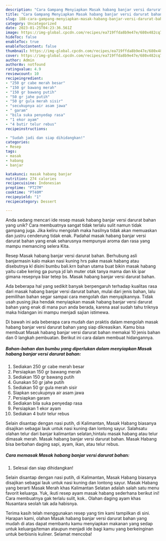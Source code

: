 ```yaml
---
description: "Cara Gampang Menyiapkan Masak habang banjar versi darurat bahan yang Bisa Manjain Lidah"
title: "Cara Gampang Menyiapkan Masak habang banjar versi darurat bahan yang Bisa Manjain Lidah"
slug: 188-cara-gampang-menyiapkan-masak-habang-banjar-versi-darurat-bahan-yang-bisa-manjain-lidah
category: Uncategorized
date: 2023-01-25T04:23:36.561Z
image: https://img-global.cpcdn.com/recipes/ea719ffda8b9e47e/680x482cq70/masak-habang-banjar-versi-darurat-bahan-foto-resep-utama.jpg
hideToc: false
enableToc: true
enableTocContent: false
thumbnail: https://img-global.cpcdn.com/recipes/ea719ffda8b9e47e/680x482cq70/masak-habang-banjar-versi-darurat-bahan-foto-resep-utama.jpg
cover: https://img-global.cpcdn.com/recipes/ea719ffda8b9e47e/680x482cq70/masak-habang-banjar-versi-darurat-bahan-foto-resep-utama.jpg
author: Admin
authorAv: notfound
ratingvalue: 4.9
reviewcount: 10
recipeingredient:
- "250 gr cabe merah besar"
- "150 gr bawang merah"
- "150 gr bawang putih"
- "50 gr jahe putih"
- "50 gr gula merah sisir"
- "secukupnya air asam jawa"
- " garam"
- "bila suka penyedap rasa"
- "1 ekor ayam"
- "4 butir telur rebus"
recipeinstructions:

- "Sudah jadi dan siap dihidangkan!"
categories:
- Resep
tags:
- masak
- habang
- banjar

katakunci: masak habang banjar 
nutrition: 274 calories
recipecuisine: Indonesian
preptime: "PT27M"
cooktime: "PT40M"
recipeyield: "1"
recipecategory: Dessert

---
```





Anda sedang mencari ide resep masak habang banjar versi darurat bahan yang unik? Cara membuatnya sangat tidak terlalu sulit namun tidak gampang juga. Jika keliru mengolah maka hasilnya tidak akan memuaskan dan justru cenderung tidak enak. Padahal masak habang banjar versi darurat bahan yang enak seharusnya mempunyai aroma dan rasa yang mampu memancing selera Kita.





Resep Masak habang banjar versi darurat bahan. Berhubung asli banjarmasin kalo makan nasi kuning hrs pake masak habang atau disebutnya kl disini bumbu bali.krn bahan utama buat bikin masak habang yaitu cabe kering ga punya jd lah muter otak tanya mama dan kk ipar gimana resepnya biar tetep bs. Masak habang banjar versi darurat bahan.

Ada beberapa hal yang sedikit banyak berpengaruh terhadap kualitas rasa dari masak habang banjar versi darurat bahan, mulai dari jenis bahan, lalu pemilihan bahan segar sampai cara mengolah dan menyajikannya. Tidak usah pusing jika hendak menyiapkan masak habang banjar versi darurat bahan yang enak di mana pun anda berada, karena asal sudah tahu triknya maka hidangan ini mampu menjadi sajian istimewa.






Di bawah ini ada beberapa cara mudah dan praktis dalam mengolah masak habang banjar versi darurat bahan yang siap dikreasikan. Kamu bisa membuat Masak habang banjar versi darurat bahan memakai 10 jenis bahan dan 0 langkah pembuatan. Berikut ini cara dalam membuat hidangannya.

<!--inarticleads1-->

##### Bahan-bahan dan bumbu yang diperlukan dalam menyiapkan Masak habang banjar versi darurat bahan:

1. Sediakan 250 gr cabe merah besar
1. Persiapkan 150 gr bawang merah
1. Sediakan 150 gr bawang putih
1. Gunakan 50 gr jahe putih
1. Sediakan 50 gr gula merah sisir
1. Siapkan secukupnya air asam jawa
1. Persiapkan  garam
1. Sediakan bila suka penyedap rasa
1. Persiapkan 1 ekor ayam
1. Sediakan 4 butir telur rebus


Selain disantap dengan nasi putih, di Kalimantan, Masak Habang biasanya disajikan sebagai lauk untuk nasi kuning dan lontong sayur. Salahsatu olahan telur dari banjar kalimantan selatan,hintalu masak habang atau telur dimasak merah. Masak habang banjar versi darurat bahan. Masak Habang bisa berbahan daging sapi, ayam, ikan, atau telur rebus. 

<!--inarticleads2-->

##### Cara memasak Masak habang banjar versi darurat bahan:


1. Selesai dan siap dihidangkan!

Selain disantap dengan nasi putih, di Kalimantan, Masak Habang biasanya disajikan sebagai lauk untuk nasi kuning dan lontong sayur. Masak Habang yang berarti Masak Merah khas Kalimantan Selatan adalah salah satu menu favorit keluarga. Yuk, ikuti resep ayam masak habang sederhana berikut ini! Cara membuatnya gak terlalu sulit, kok.. Olahan daging ayam khas Nusantara seolah tak ada habisnya. 

Terima kasih telah menggunakan resep yang tim kami tampilkan di sini. Harapan kami, olahan Masak habang banjar versi darurat bahan yang mudah di atas dapat membantu kamu menyiapkan makanan yang sedap untuk keluarga/teman ataupun menjadi ide bagi kamu yang berkeinginan untuk berbisnis kuliner. Selamat mencoba!
